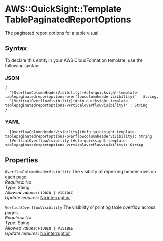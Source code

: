 # AWS::QuickSight::Template TablePaginatedReportOptions<a name="aws-properties-quicksight-template-tablepaginatedreportoptions"></a>

The paginated report options for a table visual\.

## Syntax<a name="aws-properties-quicksight-template-tablepaginatedreportoptions-syntax"></a>

To declare this entity in your AWS CloudFormation template, use the following syntax:

### JSON<a name="aws-properties-quicksight-template-tablepaginatedreportoptions-syntax.json"></a>

```
{
  "[OverflowColumnHeaderVisibility](#cfn-quicksight-template-tablepaginatedreportoptions-overflowcolumnheadervisibility)" : String,
  "[VerticalOverflowVisibility](#cfn-quicksight-template-tablepaginatedreportoptions-verticaloverflowvisibility)" : String
}
```

### YAML<a name="aws-properties-quicksight-template-tablepaginatedreportoptions-syntax.yaml"></a>

```
  [OverflowColumnHeaderVisibility](#cfn-quicksight-template-tablepaginatedreportoptions-overflowcolumnheadervisibility): String
  [VerticalOverflowVisibility](#cfn-quicksight-template-tablepaginatedreportoptions-verticaloverflowvisibility): String
```

## Properties<a name="aws-properties-quicksight-template-tablepaginatedreportoptions-properties"></a>

`OverflowColumnHeaderVisibility` <a name="cfn-quicksight-template-tablepaginatedreportoptions-overflowcolumnheadervisibility"></a>
The visibility of repeating header rows on each page\.  
_Required_: No  
_Type_: String  
_Allowed values_: `HIDDEN | VISIBLE`  
_Update requires_: [No interruption](https://docs.aws.amazon.com/AWSCloudFormation/latest/UserGuide/using-cfn-updating-stacks-update-behaviors.html#update-no-interrupt)

`VerticalOverflowVisibility` <a name="cfn-quicksight-template-tablepaginatedreportoptions-verticaloverflowvisibility"></a>
The visibility of printing table overflow across pages\.  
_Required_: No  
_Type_: String  
_Allowed values_: `HIDDEN | VISIBLE`  
_Update requires_: [No interruption](https://docs.aws.amazon.com/AWSCloudFormation/latest/UserGuide/using-cfn-updating-stacks-update-behaviors.html#update-no-interrupt)
